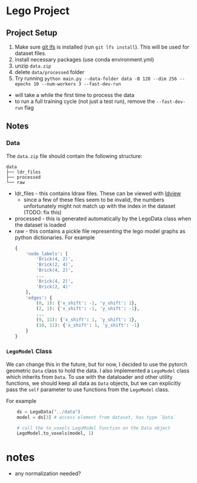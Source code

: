 # Lego Project

## Project Setup
1. Make sure [git lfs](https://git-lfs.com/) is installed (run `git lfs install`). This will be used for dataset files.
2. install necessary packages (use conda environment.yml)
3. unzip `data.zip`
4. delete `data/processed` folder
5. Try running `python main.py --data-folder data -B 128 --dim 256 --epochs 10 --num-workers 3 --fast-dev-run`
- will take a while the first time to process the data
- to run a full training cycle (not just a test run), remove the `--fast-dev-run` flag



## Notes

### Data
The `data.zip` file should contain the following structure:
```
data
├── ldr_files
├── processed
└── raw
```
- ldr_files - this contains ldraw files. These can be viewed with [ldview](https://tcobbs.github.io/ldview/)
    - since a few of these files seem to be invalid, the numbers unfortunately might not match up with the index in the dataset (TODO: fix this)
- processed - this is generated automatically by the LegoData class when the dataset is loaded
- raw - this contains a pickle file representing the lego model graphs as python dictionaries. For example
    ```python
    {
        'node_labels': [
            'Brick(4, 2)',
            'Brick(2, 4)',
            'Brick(4, 2)',
            ...
            'Brick(4, 2)',
            'Brick(2, 4)'
        ],
        'edges': {
            (0, 1): {'x_shift': -1, 'y_shift': 1},
            (2, 1): {'x_shift': -1, 'y_shift': -1},
            ...
            (9, 11): {'x_shift': 1, 'y_shift': 1},
            (10, 11): {'x_shift': 1, 'y_shift': -1}
        }
    }
    ```

### `LegoModel` Class
We can change this in the future, but for now, I decided to use the pytorch geometric `Data` class to hold the data. 
I also implemented a `LegoModel` class which inherits from `Data`. To use with the dataloader and other utility functions, we should keep all data as `Data` objects, but we can explicitly pass the `self` parameter to use functions from the `LegoModel` class.

For example
```python
    ds = LegoData("../data")
    model = ds[3] # access element from dataset, has type `Data`

    # call the to_voxels LegoModel function on the Data object
    LegoModel.to_voxels(model, 1)
```


# notes
- any normalization needed?